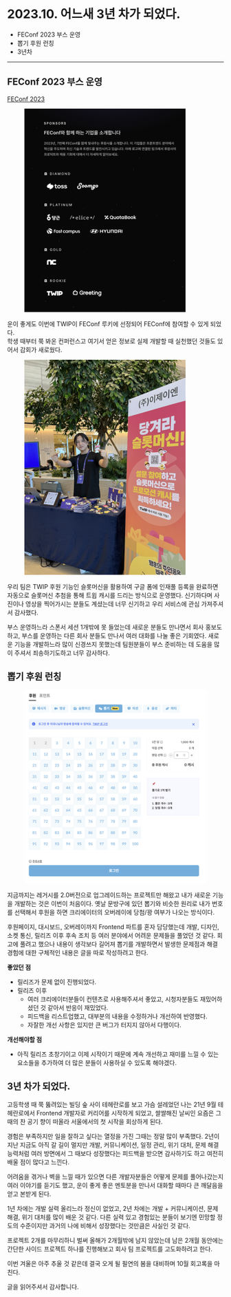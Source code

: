 # 2023.10. 어느새 3년 차가 되었다.

* FEConf 2023 부스 운영
* 뽑기 후원 런칭
* 3년차

***

## FEConf 2023 부스 운영

[FEConf 2023](https://2023.feconf.kr/)

<figure><img src="../../.gitbook/assets/image.png" alt="" width="375"><figcaption></figcaption></figure>

운이 좋게도 이번에 TWIP이 FEConf 루키에 선정되어 FEConf에 참여할 수 있게 되었다.\
학생 때부터 쭉 봐온 컨퍼런스고 여기서 얻은 정보로 실제 개발할 때 실천했던 것들도 있어서 감회가 새로웠다.

<figure><img src="../../.gitbook/assets/IMG_4014.jpeg" alt="" width="375"><figcaption></figcaption></figure>

우리 팀은 TWIP 후원 기능인 슬롯머신을 활용하여 구글 폼에 인재풀 등록을 완료하면 자동으로 슬롯머신 추첨을 통해 트윕 캐시를 드리는 방식으로 운영했다. 신기하다며 사진이나 영상을 찍어가시는 분들도 계셨는데 너무 신기하고 우리 서비스에 관심 가져주셔서 감사했다.

부스 운영하느라 스폰서 세션 1개밖에 못 들었는데 새로운 분들도 만나면서 회사 홍보도 하고, 부스를 운영하는 다른 회사 분들도 만나서 여러 대화를 나눌 좋은 기회였다. 새로운 기능을 개발하느라 많이 신경쓰지 못했는데 팀원분들이 부스 준비하는 데 도움을 많이 주셔서 죄송하기도하고 너무 감사하다.



## 뽑기 후원 런칭

<figure><img src="../../.gitbook/assets/image (1).png" alt="" width="563"><figcaption></figcaption></figure>

지금까지는 레거시를 2.0버전으로 업그레이드하는 프로젝트만 해왔고 내가 새로운 기능을 개발하는 것은 이번이 처음이다. 옛날 문방구에 있던 뽑기와 비슷한 원리로 내가 번호를 선택해서 후원을 하면 크리에이터의 오버레이에 당첨/꽝 여부가 나오는 방식이다.

후원페이지, 대시보드, 오버레이까지 Frontend 파트를 혼자 담당했는데 개발, 디자인, 소켓 통신, 릴리즈 이후 후속 조치 등 여러 분야에서 어려운 문제들을 풀었던 것 같다. 회고에 풀려고 했으나 내용이 생각보다 길어져 뽑기를 개발하면서 발생한 문제점과 해결 경험에 대한 구체적인 내용은 글을 따로 작성하려고 한다.



**좋았던 점**

* 릴리즈가 문제 없이 진행되었다.
* 릴리즈 이후
  * 여러 크리에이터분들이 컨텐츠로 사용해주셔서 좋았고, 시청자분들도 재밌어하셨던 것 같아서 반응이 재밌었다.
  * 피드백을 리스트업했고, 대부분의 내용을 수정하거나 개선하여 반영했다.
  * 자잘한 개선 사항은 있지만 큰 버그가 터지지 않아서 다행이다.

**개선해야할 점**

* 아직 릴리즈 초창기이고 이제 시작이기 때문에 계속 개선하고 재미를 느낄 수 있는 요소들을 추가하여 더 많은 분들이 사용하실 수 있도록 해야겠다.



## 3년 차가 되었다.

고등학생 때 쭉 뚫려있는 빌딩 숲 사이 테헤란로를 보고 가슴 설레었던 나는 21년 9월 테헤란로에서 Frontend 개발자로 커리어를 시작하게 되었고, 쌀쌀해진 날씨인 요즘은 그때의 찬 공기 향이 떠올라 서울에서의 첫 시작을 회상하게 된다.



경험은 부족하지만 일을 잘하고 싶다는 열정을 가진 그때는 정말 많이 부족했다. 2년이 지난 지금도 아직 갈 길이 멀지만 개발, 커뮤니케이션, 일정 관리, 위기 대처, 문제 해결 능력처럼 여러 방면에서 그 때보다 성장했다는 피드백을 받으면 감사하기도 하고 여전히 배울 점이 많다고 느낀다.



어려움을 겪거나 벽을 느낄 때가 있으면 다른 개발자분들은 어떻게 문제를 풀어나갔는지 여러 이야기를 듣기도 했고, 운이 좋게 좋은 멘토분을 만나서 대화할 때마다 큰 깨달음을 얻고 본받게 된다.

1년 차에는 개발 실력 올리느라 정신이 없었고, 2년 차에는 개발 + 커뮤니케이션, 문제 해결, 위기 대처를 많이 배운 것 같다. 다른 실력 있고 경험있는 분들이 보기엔 민망할 정도의 수준이지만 과거의 나에 비해서 성장했다는 것만큼은 사실인 것 같다.

프로젝트 2개를 마무리하니 벌써 올해가 2개월밖에 남지 않았는데 남은 2개월 동안에는 간단한 사이드 프로젝트 하나를 진행해보고 회사 팀 프로젝트를 고도화하려고 한다.

이번 겨울은 아주 추울 것 같은데 결국 오게 될 필연의 봄을 대비하며 10월 회고록을 마친다.



글을 읽어주셔서 감사합니다.
